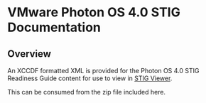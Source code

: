 # VMware Photon OS 4.0 STIG Documentation

## Overview
An XCCDF formatted XML is provided for the Photon OS 4.0 STIG Readiness Guide content for use to view in [STIG Viewer](https://public.cyber.mil/stigs/stig-viewing-tools/).  

This can be consumed from the zip file included here.
